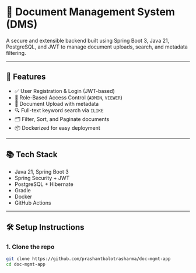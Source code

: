 # 📂 Document Management System (DMS)

A secure and extensible backend built using Spring Boot 3, Java 21, PostgreSQL, and JWT to manage document uploads, search, and metadata filtering.

---

## 🚀 Features

- ✅ User Registration & Login (JWT-based)
- 🔐 Role-Based Access Control (`ADMIN`, `VIEWER`)
- 📄 Document Upload with metadata
- 🔍 Full-text keyword search via `ILIKE`
- 🗂️ Filter, Sort, and Paginate documents
- 📦 Dockerized for easy deployment

---

## 📚 Tech Stack

- Java 21, Spring Boot 3
- Spring Security + JWT
- PostgreSQL + Hibernate
- Gradle
- Docker
- GitHub Actions

---

## 🛠️ Setup Instructions

### 1. Clone the repo
```bash
git clone https://github.com/prashantbalotrasharma/doc-mgmt-app
cd doc-mgmt-app
